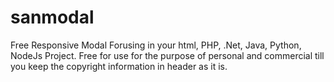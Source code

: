 # sanmodal
Free Responsive Modal
Forusing in your html, PHP, .Net, Java, Python, NodeJs Project.
Free for use for the purpose of personal and commercial till you keep the copyright information in header as it is.

